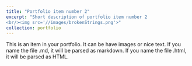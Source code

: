 ```yaml
---
title: "Portfolio item number 2"
excerpt: "Short description of portfolio item number 2
<br/><img src='//images/brokenStrings.png'>"
collection: portfolio
---
```


This is an item in your portfolio. It can be have images or nice text. If you name the file .md, it will be parsed as markdown. If you name the file .html, it will be parsed as HTML. 
